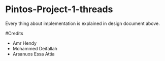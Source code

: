# Pintos-Project-1-threads
Every thing about implementation is explained in design document above.

#Credits
* Amr Hendy
* Mohammed Deifallah
* Arsanuos Essa Attia

